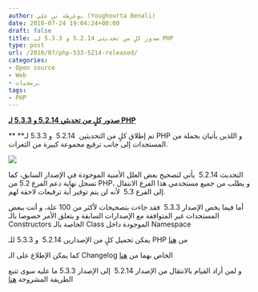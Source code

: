 ```yaml
---
author: يوغرطة بن علي (Youghourta Benali)
date: 2010-07-24 19:04:24+00:00
draft: false
title: صدور كلٍ من تحديثي 5.2.14 و 5.3.3 لـ PHP
type: post
url: /2010/07/php-533-5214-released/
categories:
- Open source
- Web
- برمجيات
tags:
- PHP
---
```


**[صدور كلٍ من تحديثي 5.2.14 و 5.3.3 لـ PHP](https://www.it-scoop.com/2010/07/php-533-5214-released)**





** **تم إطلاق كلٍ من التحديثين  5.2.14  و 5.3.3 لـ PHP و اللذين يأتيان بجملة من المستجدات إلى جانب ترقيع مجموعة كبيرة من الثغرات.




[![](https://www.it-scoop.com/wp-content/uploads/2010/03/php-logo.png)
](https://www.it-scoop.com/2010/07/php-533-5214-released)


التحديث 5.2.14  يأتي لتصحيح بعض العلل الأمنية الموجودة في الإصدار السابق، كما تسجل نهاية دعم الفرع 5.2 من PHP، و يطلب من جميع مستخدمي هذا الفرع الانتقال إلى الفرع 5.3  لأنه لن يتم توفير أية ترقيعات لاحقة لهم.

أما فيما يخص الإصدار 5.3.3  فقد جاءت بتصحيحات لأكثر من 100 علة، و أتت ببعض المستجدات غير المتوافقة مع الإصدارات السابقة و يتعلق الأمر خصوصا بالـ Constructors الخاصة بالـ Class الموجودة داخل Namespace

يمكن تحميل كلٍ من الإصدارين 5.2.14  و 5.3.3 للـ PHP من [هنا](http://www.php.net/downloads.php)

كما يمكن الإطلاع على الـ Changelog الخاص بهما من [هنا](http://php.net/ChangeLog-5.php)

و لمن أراد القيام بالانتقال من الإصدار 5.2.14  إلى الإصدار 5.3.3 ما عليه سوى تتبع الطريقة المشروحة [هنا](http://php.net/migration53)
